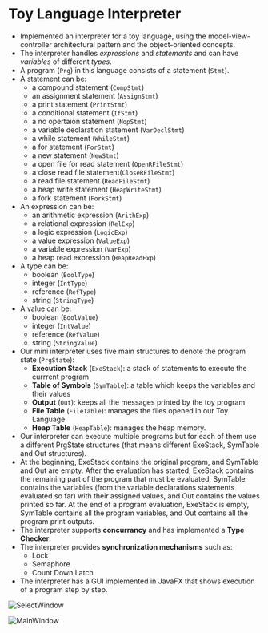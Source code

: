 # Toy Language Interpreter
 * Implemented an interpreter for a toy language, using the model-view-controller architectural pattern and the object-oriented 
concepts.
 * The interpreter handles *expressions* and *statements* and can have *variables* of different *types*.
 * A program (`Prg`) in this language consists of a statement (`Stmt`).
 * A statement can be:
    - a compound statement (`CompStmt`)
    - an assignment statement (`AssignStmt`)
    - a print statement (`PrintStmt`)
    - a conditional statement (`IfStmt`)
    - a no opertaion statement (`NopStmt`) 
    - a variable declaration statement (`VarDeclStmt`)
    - a while statement (`WhileStmt`)
    - a for statement (`ForStmt`)
    - a new statement (`NewStmt`)
    - a open file for read statement (`OpenRFileStmt`)
    - a close read file statement(`CloseRFileStmt`)
    - a read file statement (`ReadFileStmt`)
    - a heap write statement (`HeapWriteStmt`)
    - a fork statement (`ForkStmt`)
 * An expression can be:
    - an arithmetic expression (`ArithExp`)
    - a relational expression (`RelExp`)
    - a logic expression (`LogicExp`)
    - a value expression (`ValueExp`)
    - a variable expression (`VarExp`)
    - a heap read expression (`HeapReadExp`)
 * A type can be:
    - boolean (`BoolType`)
    - integer (`IntType`)
    - reference (`RefType`)
    - string (`StringType`)
 * A value can be:
    - boolean (`BoolValue`)
    - integer (`IntValue`)
    - reference (`RefValue`)
    - string (`StringValue`)
 * Our mini interpreter uses five main structures to denote the program state (`PrgState`):
    - **Execution Stack** (`ExeStack`): a stack of statements to execute the currrent program
    - **Table of Symbols** (`SymTable`): a table which keeps the variables and their values
    - **Output** (`Out`): keeps all the messages printed by the toy program
    - **File Table** (`FileTable`): manages the files opened in our Toy Language
    - **Heap Table** (`HeapTable`): manages the heap memory.
 * Our interpreter can execute multiple programs but for each of them use a different PrgState structures (that means different ExeStack, SymTable and Out structures).
 * At the beginning, ExeStack contains the original program, and SymTable and Out are empty. After the evaluation has started, ExeStack contains the remaining part of the program that must be evaluated, SymTable contains the variables (from the variable declarations statements evaluated so far) with their assigned values, and Out contains the values printed so far. At the end of a program evaluation, ExeStack is empty, SymTable contains all the program variables, and Out contains all the program print outputs.
 * The interpreter supports **concurrancy** and has implemented a **Type Checker**.
 * The interpreter provides **synchronization mechanisms** such as:
   - Lock
   - Semaphore
   - Count Down Latch
 * The interpreter has a GUI implemented in JavaFX that shows execution of a program step by step.

![SelectWindow](https://user-images.githubusercontent.com/72136776/158454135-ad71e5fb-cd22-4b21-a91e-a7e89f5b1eef.png)

 ![MainWindow](https://user-images.githubusercontent.com/72136776/158454161-9f599f12-9888-4805-a852-66f7e33ca60c.png)

